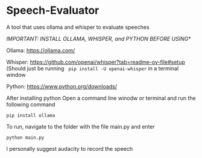 # Speech-Evaluator
A tool that uses ollama and whisper to evaluate speeches

*IMPORTANT: INSTALL OLLAMA, WHISPER, and PYTHON BEFORE USING**

Ollama: https://ollama.com/

Whisper: https://github.com/openai/whisper?tab=readme-ov-file#setup  (Should just be running ``` pip install -U openai-whisper``` in a terminal window

Python: https://www.python.org/downloads/

After installing python
Open a command line winodw or terminal and run the following command
```
pip install ollama
```

To run, navigate to the folder with the file main.py and enter
```
python main.py
```

I personally suggest audacity to record the speech
